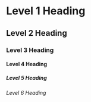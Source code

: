 # Level 1 Heading

## Level 2 Heading

### Level 3 Heading

#### Level 4 Heading

##### Level 5 Heading

###### Level 6 Heading
